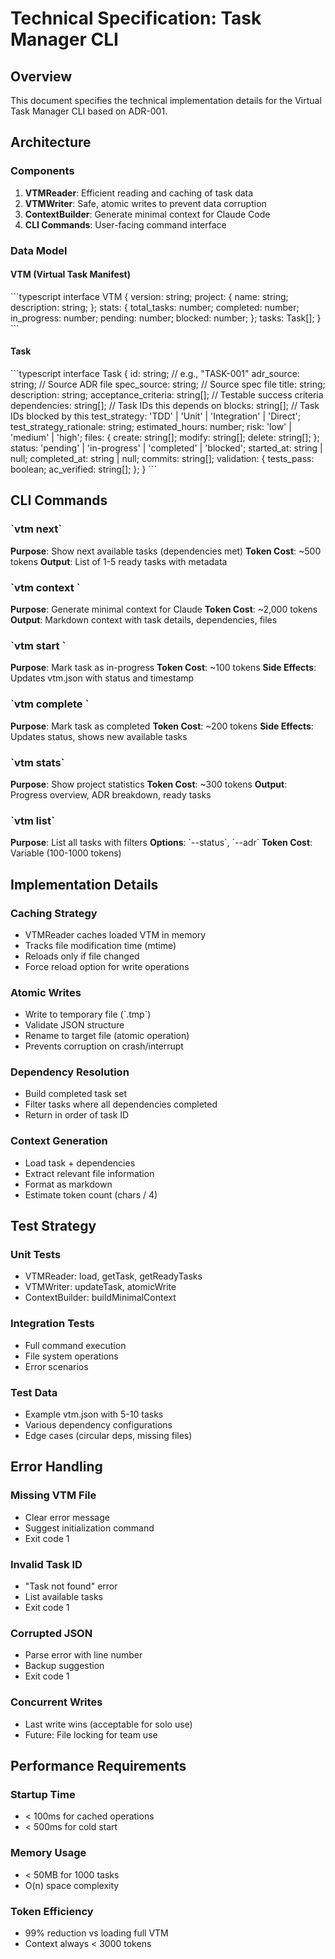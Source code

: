 # Technical Specification: Task Manager CLI

## Overview
This document specifies the technical implementation details for the Virtual Task Manager CLI based on ADR-001.

## Architecture

### Components
1. **VTMReader**: Efficient reading and caching of task data
2. **VTMWriter**: Safe, atomic writes to prevent data corruption
3. **ContextBuilder**: Generate minimal context for Claude Code
4. **CLI Commands**: User-facing command interface

### Data Model

#### VTM (Virtual Task Manifest)
\`\`\`typescript
interface VTM {
  version: string;
  project: {
    name: string;
    description: string;
  };
  stats: {
    total_tasks: number;
    completed: number;
    in_progress: number;
    pending: number;
    blocked: number;
  };
  tasks: Task[];
}
\`\`\`

#### Task
\`\`\`typescript
interface Task {
  id: string;                    // e.g., "TASK-001"
  adr_source: string;            // Source ADR file
  spec_source: string;           // Source spec file
  title: string;
  description: string;
  acceptance_criteria: string[]; // Testable success criteria
  dependencies: string[];        // Task IDs this depends on
  blocks: string[];              // Task IDs blocked by this
  test_strategy: 'TDD' | 'Unit' | 'Integration' | 'Direct';
  test_strategy_rationale: string;
  estimated_hours: number;
  risk: 'low' | 'medium' | 'high';
  files: {
    create: string[];
    modify: string[];
    delete: string[];
  };
  status: 'pending' | 'in-progress' | 'completed' | 'blocked';
  started_at: string | null;
  completed_at: string | null;
  commits: string[];
  validation: {
    tests_pass: boolean;
    ac_verified: string[];
  };
}
\`\`\`

## CLI Commands

### \`vtm next\`
**Purpose**: Show next available tasks (dependencies met)
**Token Cost**: ~500 tokens
**Output**: List of 1-5 ready tasks with metadata

### \`vtm context <id>\`
**Purpose**: Generate minimal context for Claude
**Token Cost**: ~2,000 tokens
**Output**: Markdown context with task details, dependencies, files

### \`vtm start <id>\`
**Purpose**: Mark task as in-progress
**Token Cost**: ~100 tokens
**Side Effects**: Updates vtm.json with status and timestamp

### \`vtm complete <id>\`
**Purpose**: Mark task as completed
**Token Cost**: ~200 tokens
**Side Effects**: Updates status, shows new available tasks

### \`vtm stats\`
**Purpose**: Show project statistics
**Token Cost**: ~300 tokens
**Output**: Progress overview, ADR breakdown, ready tasks

### \`vtm list\`
**Purpose**: List all tasks with filters
**Options**: \`--status\`, \`--adr\`
**Token Cost**: Variable (100-1000 tokens)

## Implementation Details

### Caching Strategy
- VTMReader caches loaded VTM in memory
- Tracks file modification time (mtime)
- Reloads only if file changed
- Force reload option for write operations

### Atomic Writes
- Write to temporary file (\`.tmp\`)
- Validate JSON structure
- Rename to target file (atomic operation)
- Prevents corruption on crash/interrupt

### Dependency Resolution
- Build completed task set
- Filter tasks where all dependencies completed
- Return in order of task ID

### Context Generation
- Load task + dependencies
- Extract relevant file information
- Format as markdown
- Estimate token count (chars / 4)

## Test Strategy

### Unit Tests
- VTMReader: load, getTask, getReadyTasks
- VTMWriter: updateTask, atomicWrite
- ContextBuilder: buildMinimalContext

### Integration Tests
- Full command execution
- File system operations
- Error scenarios

### Test Data
- Example vtm.json with 5-10 tasks
- Various dependency configurations
- Edge cases (circular deps, missing files)

## Error Handling

### Missing VTM File
- Clear error message
- Suggest initialization command
- Exit code 1

### Invalid Task ID
- "Task not found" error
- List available tasks
- Exit code 1

### Corrupted JSON
- Parse error with line number
- Backup suggestion
- Exit code 1

### Concurrent Writes
- Last write wins (acceptable for solo use)
- Future: File locking for team use

## Performance Requirements

### Startup Time
- < 100ms for cached operations
- < 500ms for cold start

### Memory Usage
- < 50MB for 1000 tasks
- O(n) space complexity

### Token Efficiency
- 99% reduction vs loading full VTM
- Context always < 3000 tokens
